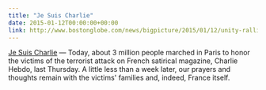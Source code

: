 ```yaml
---
title: "Je Suis Charlie"
date: 2015-01-12T00:00:00+00:00
link: http://www.bostonglobe.com/news/bigpicture/2015/01/12/unity-rallies-for-france-terror-victims/YyFyYsLlVoe4G8B2B4wbRP/story.html
---
```

[Je Suis Charlie](http://www.bostonglobe.com/news/bigpicture/2015/01/12/unity-rallies-for-france-terror-victims/YyFyYsLlVoe4G8B2B4wbRP/story.html) &mdash; 
 Today, about 3 million people marched in Paris to honor the victims of the terrorist attack on French satirical magazine, Charlie Hebdo, last Thursday. A little less than a week later, our prayers and thoughts remain with the victims' families and, indeed, France itself.
